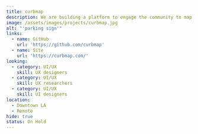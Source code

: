 ```yaml
---
title: curbmap
description: We are building a platform to engage the community to map and update the city's parking restrictions. Simultaneously we want to create an app that is easy for all people (community members, visitors, etc.) to use to see the landscape of parking around themselves. We want to help you avoid endlessly searching for parking in all the wrong places and reduce your risk of getting tickets.
image: /assets/images/projects/curbmap.jpg
alt: "'parking sign'"
links:
  - name: GitHub
    url: 'https://github.com/curbmap'
  - name: Site
    url: 'https://curbmap.com/'
looking:
  - category: UI/UX
    skill: UX designers 
  - category: UI/UX
    skill: UX researchers 
  - category: UI/UX
    skill: UI designers
location: 
  - Downtown LA
  - Remote
hide: true
status: On Hold
---
```


